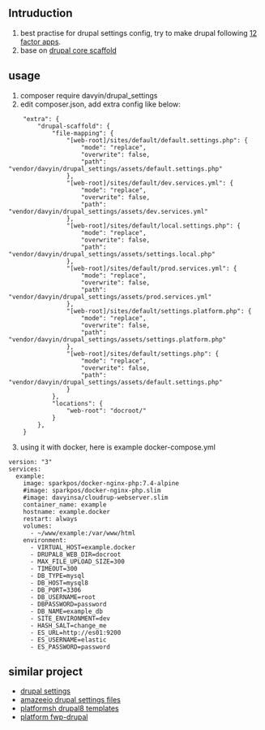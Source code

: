 ## Intruduction
1. best practise for drupal settings config, try to make drupal following [12 factor apps](https://12factor.net/zh_cn/).
2. base on [drupal core scaffold](https://github.com/drupal/core-composer-scaffold)

## usage
1. composer require davyin/drupal_settings
2. edit composer.json, add extra config like below:
```
    "extra": {
        "drupal-scaffold": {
            "file-mapping": {
                "[web-root]/sites/default/default.settings.php": {
                    "mode": "replace",
                    "overwrite": false,
                    "path": "vendor/davyin/drupal_settings/assets/default.settings.php"
                },
                "[web-root]/sites/default/dev.services.yml": {
                    "mode": "replace",
                    "overwrite": false,
                    "path": "vendor/davyin/drupal_settings/assets/dev.services.yml"
                },
                "[web-root]/sites/default/local.settings.php": {
                    "mode": "replace",
                    "overwrite": false,
                    "path": "vendor/davyin/drupal_settings/assets/settings.local.php"
                },
                "[web-root]/sites/default/prod.services.yml": {
                    "mode": "replace",
                    "overwrite": false,
                    "path": "vendor/davyin/drupal_settings/assets/prod.services.yml"
                },
                "[web-root]/sites/default/settings.platform.php": {
                    "mode": "replace",
                    "overwrite": false,
                    "path": "vendor/davyin/drupal_settings/assets/settings.platform.php"
                },
                "[web-root]/sites/default/settings.php": {
                    "mode": "replace",
                    "overwrite": false,
                    "path": "vendor/davyin/drupal_settings/assets/default.settings.php"
                }
            },
            "locations": {
                "web-root": "docroot/"
            }
        },
    }
```
3. using it with docker, here is example docker-compose.yml
```
version: "3"
services:
  example:
    image: sparkpos/docker-nginx-php:7.4-alpine
    #image: sparkpos/docker-nginx-php.slim
    #image: davyinsa/cloudrup-webserver.slim
    container_name: example
    hostname: example.docker
    restart: always
    volumes:
      - ~/www/example:/var/www/html
    environment:
      - VIRTUAL_HOST=example.docker
      - DRUPAL8_WEB_DIR=docroot
      - MAX_FILE_UPLOAD_SIZE=300
      - TIMEOUT=300
      - DB_TYPE=mysql
      - DB_HOST=mysql8
      - DB_PORT=3306
      - DB_USERNAME=root
      - DBPASSWORD=password
      - DB_NAME=example_db
      - SITE_ENVIRONMENT=dev
      - HASH_SALT=change_me
      - ES_URL=http://es01:9200
      - ES_USERNAME=elastic
      - ES_PASSWORD=password
```

## similar project
* [drupal settings](https://github.com/pog-vupar/drupal-settings)
* [amazeeio drupal settings files](https://github.com/amazeeio/drupal-setting-files)
* [platformsh drupal8 templates](https://github.com/platformsh-templates/drupal8/tree/master/web/sites/default)
* [platform fwp-drupal](https://github.com/platformsh/fwp-drupal/tree/master/web/sites/default)
